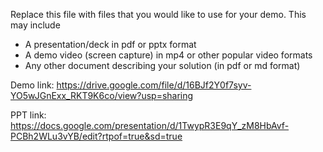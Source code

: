 Replace this file with files that you would like to use for your demo. This may include

- A presentation/deck in pdf or pptx format
- A demo video (screen capture) in mp4 or other popular video formats
- Any other document describing your solution (in pdf or md format)

Demo link:
https://drive.google.com/file/d/16BJf2Y0f7syv-YO5wJGnExx_RKT9K6co/view?usp=sharing

PPT link:
https://docs.google.com/presentation/d/1TwypR3E9qY_zM8HbAvf-PCBh2WLu3vYB/edit?rtpof=true&sd=true
